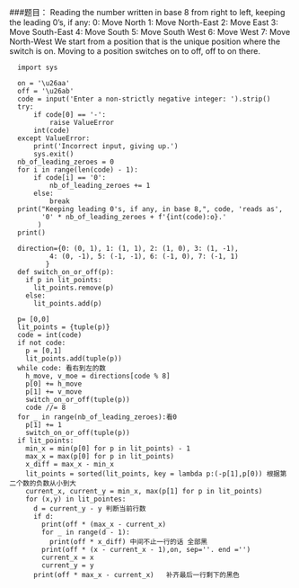 ###题目：
Reading the number written in base 8 from right to left, keeping the leading 0’s, if any:
0: Move North
1: Move North-East
2: Move East
3: Move South-East
4: Move South
5: Move South West
6: Move West
7: Move North-West
We start from a position that is the unique position where the switch is on.
Moving to a position switches on to off, off to on there.


      import sys

      on = '\u26aa'
      off = '\u26ab'
      code = input('Enter a non-strictly negative integer: ').strip()
      try:
          if code[0] == '-':
              raise ValueError
          int(code)
      except ValueError:
          print('Incorrect input, giving up.')
          sys.exit()
      nb_of_leading_zeroes = 0
      for i in range(len(code) - 1):
          if code[i] == '0':
              nb_of_leading_zeroes += 1
          else:
              break
      print("Keeping leading 0's, if any, in base 8,", code, 'reads as',
            '0' * nb_of_leading_zeroes + f'{int(code):o}.'
           )
      print()
      
      direction={0: (0, 1), 1: (1, 1), 2: (1, 0), 3: (1, -1),
              4: (0, -1), 5: (-1, -1), 6: (-1, 0), 7: (-1, 1)
             }
      def switch_on_or_off(p):
        if p in lit_points:
          lit_points.remove(p)
        else:
          lit_points.add(p)
      
      p= [0,0]
      lit_points = {tuple(p)}
      code = int(code)
      if not code:
        p = [0,1]
        lit_points.add(tuple(p))
      while code: 看右到左的数
        h_move, v_moe = directions[code % 8]
        p[0] += h_move
        p[1] += v_move
        switch_on_or_off(tuple(p))
        code //= 8
      for _ in range(nb_of_leading_zeroes):看0
        p[1] += 1
        switch_on_or_off(tuple(p))
      if lit_points:
        min_x = min(p[0] for p in lit_points) - 1
        max_x = max(p[0] for p in lit_points)
        x_diff = max_x - min_x
        lit_points = sorted(lit_points, key = lambda p:(-p[1],p[0)) 根据第二个数的负数从小到大
        current_x, current_y = min_x, max(p[1] for p in lit_points)
        for (x,y) in lit_pointes:
          d = current_y - y 判断当前行数
          if d:
            print(off * (max_x - current_x)
            for _ in range(d - 1):
              print(off * x_diff) 中间不止一行的话 全部黑
            print(off * (x - current_x - 1),on, sep=''. end ='')
            current_x = x
            current_y = y
          print(off * max_x - current_x)   补齐最后一行剩下的黑色
        
        
